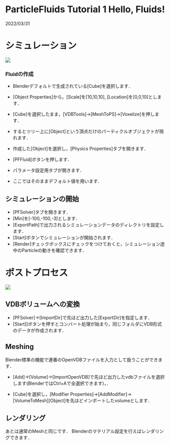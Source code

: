 # ParticleFluids Tutorial 1 Hello, Fluids!

2022/03/31 

# シミュレーション

[![](https://img.youtube.com/vi/bpvUeji3b_A/0.jpg)](https://www.youtube.com/watch?v=bpvUeji3b_A)


### Fluidの作成

- Blenderデフォルトで生成されている[Cube]を選択します．
- [Object Properties]から，[Scale]を[10,10,10], [Location]を[0,0,10]とします．
- [Cube]を選択したまま，[VDBTools]->[MeshToPS]->[Voxelize]を押します．
- するとツリー上に[Object]という頂点だけのパーティクルオブジェクトが現れます．

- 作成した[Object]を選択し，[Physics Properties]タブを開きます．
- [PFFluid]ボタンを押します．
- パラメータ設定用タブが開きます．
- ここではそのままデフォルト値を用います．

## シミュレーションの開始

 - [PFSolver]タブを開きます．
 - [Min]を[-100,-100,-3]とします．
 - [ExportPath]で出力されるシミュレーションデータのディレクトリを設定します．
 - [Start]ボタンでシミュレーションが開始されます．
 - [Render]チェックボックスにチェックをつけておくと，シミュレーション途中のParticleの動きを確認できます．

# ポストプロセス

 [![](https://img.youtube.com/vi/vOi4NsNg4R8/0.jpg)](https://www.youtube.com/watch?v=vOi4NsNg4R8)


## VDBボリュームへの変換
 - [PFSolver]->[ImportDir]で先ほど出力した[ExportDir]を指定します．
 - [Start]]ボタンを押すとコンバート処理が始まり，同じフォルダにVDB形式のデータが作成されます．

## Meshing
Blender標準の機能で連番のOpenVDBファイルを入力として扱うことができます．

- [Add]->[Volume]->[ImportOpenVDB]で先ほど出力したvdbファイルを選択します(BlenderではCtrl+Aで全選択できます)，．

- [Cube]を選択し，[Modifier Properties]->[AddModifier]->[VolumeToMesh][Object]を先ほどインポートしたvolumeとします．

## レンダリング
あとは通常のMeshと同じです．
Blenderのマテリアル設定を行えばレンダリングできます．
